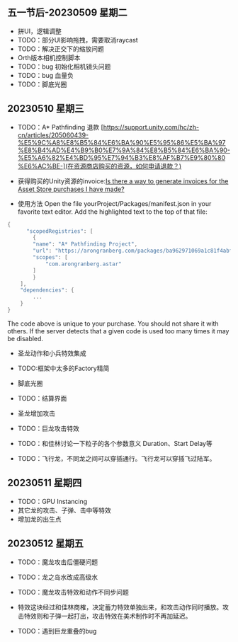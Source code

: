 ## 五一节后-20230509 星期二
- 拼UI，逻辑调整
- TODO：部分UI影响拖拽，需要取消raycast
- TODO：解决正交下的缩放问题
- Orth版本相机控制脚本
- TODO：bug 初始化相机镜头问题
- TODO：bug 血量负
- TODO：脚底光圈


## 20230510 星期三
- TODO：A* Pathfinding 退款
[https://support.unity.com/hc/zh-cn/articles/205060439-%E5%9C%A8%E8%B5%84%E6%BA%90%E5%95%86%E5%BA%97%E8%B4%AD%E4%B9%B0%E7%9A%84%E8%B5%84%E6%BA%90-%E5%A6%82%E4%BD%95%E7%94%B3%E8%AF%B7%E9%80%80%E6%AC%BE-](在资源商店购买的资源，如何申请退款？)

- 获得购买的Unity资源的invoice:[Is there a way to generate invoices for the Asset Store purchases I have made?](https://support.unity.com/hc/en-us/articles/205790859-Is-there-a-way-to-generate-invoices-for-the-Asset-Store-purchases-I-have-made-?source=search&auth_token=eyJhbGciOiJIUzI1NiJ9.eyJhY2NvdW50X2lkIjoyNzI3MDEsInVzZXJfaWQiOjE1NTA4NjI5NzkxMjUyLCJ0aWNrZXRfaWQiOjE1NTkwNTksImNoYW5uZWxfaWQiOjYzLCJ0eXBlIjoiU0VBUkNIIiwiZXhwIjoxNjg2MjkxNzU0fQ.0tMJoDJ1LZYjhjDbjVlwXLg9os3Lro7b372JnCmDZ84)

- 使用方法
Open the file yourProject/Packages/manifest.json in your favorite text editor.
Add the highlighted text to the top of that file:
```c
{
      "scopedRegistries": [
        {
        "name": "A* Pathfinding Project",
        "url": "https://arongranberg.com/packages/ba962971069a1c81f4abf26e4c8d2291645b3b4caf892/",
        "scopes": [
            "com.arongranberg.astar"
        ]
        }
    ],
    "dependencies": {
        ...
    }
}
```
The code above is unique to your purchase. You should not share it with others. If the server detects that a given code is used too many times it may be disabled. 

- 圣龙动作和小兵特效集成

- TODO:框架中太多的Factory精简
- 脚底光圈
- TODO：结算界面
- 圣龙增加攻击
- TODO：巨龙攻击特效
- TODO：和佳林讨论一下粒子的各个参数意义
Duration、Start Delay等

- TODO：飞行龙，不同龙之间可以穿插通行。飞行龙可以穿插飞过陆军。


## 20230511 星期四
- TODO：GPU Instancing
- 其它龙的攻击、子弹、击中等特效
- 增加龙的出生点

## 20230512 星期五
- TODO：魔龙攻击后僵硬问题
- TODO：龙之岛水改成高级水
- TODO：魔龙攻击特效和动作不同步问题
- 特效这块经过和佳林商榷，决定蓄力特效单独出来，和攻击动作同时播放。攻击特效则和子弹一起打出，攻击特效在美术制作时不再加延迟。

- TODO：遇到巨龙重叠的bug